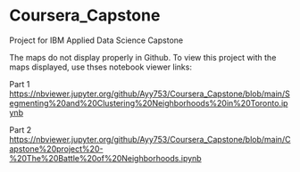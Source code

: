# Coursera_Capstone
Project for IBM Applied Data Science Capstone 

The maps do not display properly in Github.
To view this project with the maps displayed, use thses notebook viewer links:

Part 1
https://nbviewer.jupyter.org/github/Ayy753/Coursera_Capstone/blob/main/Segmenting%20and%20Clustering%20Neighborhoods%20in%20Toronto.ipynb

Part 2
https://nbviewer.jupyter.org/github/Ayy753/Coursera_Capstone/blob/main/Capstone%20project%20-%20The%20Battle%20of%20Neighborhoods.ipynb

